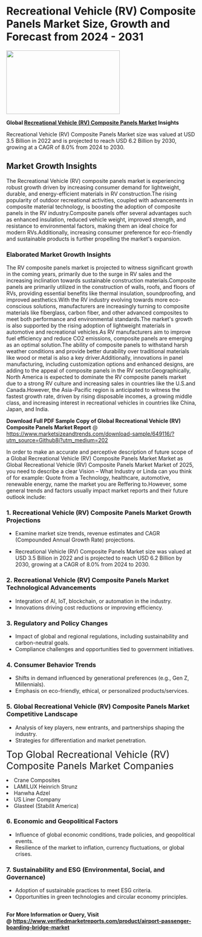 <H1>Recreational Vehicle (RV) Composite Panels Market Size, Growth and Forecast from 2024 - 2031</H1><img class="aligncenter size-medium wp-image-584254" src="https://thirdeyenews.in/wp-content/uploads/2024/09/Global-Market-Research-300x168.jpeg" alt="" width="300" height="168" /><p><strong>Global&nbsp;<a href="https://www.marketsizeandtrends.com/download-sample/649116/?utm_source=Github8j?utm_medium=202">Recreational Vehicle (RV) Composite Panels Market</a> Insights</strong></p><p>Recreational Vehicle (RV) Composite Panels Market size was valued at USD 3.5 Billion in 2022 and is projected to reach USD 6.2 Billion by 2030, growing at a CAGR of 8.0% from 2024 to 2030.</p><p><h2>Market Growth Insights</h2> The Recreational Vehicle (RV) composite panels market is experiencing robust growth driven by increasing consumer demand for lightweight, durable, and energy-efficient materials in RV construction.The rising popularity of outdoor recreational activities, coupled with advancements in composite material technology, is boosting the adoption of composite panels in the RV industry.Composite panels offer several advantages such as enhanced insulation, reduced vehicle weight, improved strength, and resistance to environmental factors, making them an ideal choice for modern RVs.Additionally, increasing consumer preference for eco-friendly and sustainable products is further propelling the market's expansion. <h3>Elaborated Market Growth Insights</h3> The RV composite panels market is projected to witness significant growth in the coming years, primarily due to the surge in RV sales and the increasing inclination towards sustainable construction materials.Composite panels are primarily utilized in the construction of walls, roofs, and floors of RVs, providing essential benefits like thermal insulation, soundproofing, and improved aesthetics.With the RV industry evolving towards more eco-conscious solutions, manufacturers are increasingly turning to composite materials like fiberglass, carbon fiber, and other advanced composites to meet both performance and environmental standards.The market's growth is also supported by the rising adoption of lightweight materials in automotive and recreational vehicles.As RV manufacturers aim to improve fuel efficiency and reduce CO2 emissions, composite panels are emerging as an optimal solution.The ability of composite panels to withstand harsh weather conditions and provide better durability over traditional materials like wood or metal is also a key driver.Additionally, innovations in panel manufacturing, including customization options and enhanced designs, are adding to the appeal of composite panels in the RV sector.Geographically, North America is expected to dominate the RV composite panels market due to a strong RV culture and increasing sales in countries like the U.S.and Canada.However, the Asia-Pacific region is anticipated to witness the fastest growth rate, driven by rising disposable incomes, a growing middle class, and increasing interest in recreational vehicles in countries like China, Japan, and India.</p><p><span class=""><strong>Download Full PDF Sample Copy of Global Recreational Vehicle (RV) Composite Panels Market Report</strong> @ <a href="https://www.marketsizeandtrends.com/download-sample/649116/?utm_source=Github8j?utm_medium=202" target="_blank">https://www.marketsizeandtrends.com/download-sample/649116/?utm_source=Github8j?utm_medium=202</a></span></p><p>In order to make an accurate and perceptive description of future scope of a Global&nbsp;Recreational Vehicle (RV) Composite Panels Market Market as Global&nbsp;Recreational Vehicle (RV) Composite Panels Market Market of 2025, you need to describe a clear Vision &ndash; What Industry or Linda can you think of for example: Quote from a Technology, healthcare, automotive, renewable energy, name the market you are Reffering to.However, some general trends and factors usually impact market reports and their future outlook include:</p><h3>1.&nbsp;<strong>Recreational Vehicle (RV) Composite Panels Market Growth Projections</strong></h3><ul><li>Examine market size trends, revenue estimates and CAGR (Compounded Annual Growth Rate) projections.</li><li><p>Recreational Vehicle (RV) Composite Panels Market size was valued at USD 3.5 Billion in 2022 and is projected to reach USD 6.2 Billion by 2030, growing at a CAGR of 8.0% from 2024 to 2030.</p></li></ul><h3>2.&nbsp;<strong>Recreational Vehicle (RV) Composite Panels Market Technological Advancements</strong></h3><ul><li>Integration of AI, IoT, blockchain, or automation in the industry.</li><li>Innovations driving cost reductions or improving efficiency.</li></ul><h3>3.&nbsp;<strong>Regulatory and Policy Changes</strong></h3><ul><li>Impact of global and regional regulations, including sustainability and carbon-neutral goals.</li><li>Compliance challenges and opportunities tied to government initiatives.</li></ul><h3>4.&nbsp;<strong>Consumer Behavior Trends</strong></h3><ul><li>Shifts in demand influenced by generational preferences (e.g., Gen Z, Millennials).</li><li>Emphasis on eco-friendly, ethical, or personalized products/services.</li></ul><h3>5.&nbsp;<strong>Global Recreational Vehicle (RV) Composite Panels Market Competitive Landscape</strong></h3><ul><li>Analysis of key players, new entrants, and partnerships shaping the industry.</li><li>Strategies for differentiation and market penetration.</li></ul><p data-pm-slice="1 1 []"><span style="color: inherit; font-family: inherit; font-size: 25px;">Top Global Recreational Vehicle (RV) Composite Panels Market Companies</span></p><div class="" data-test-id=""><p><li>Crane Composites</li><li> LAMILUX Heinrich Strunz</li><li> Hanwha Adzel</li><li> US Liner Company</li><li> Glasteel (Stabilit America)</li></p></div><h3>6.&nbsp;<strong>Economic and Geopolitical Factors</strong></h3><ul><li>Influence of global economic conditions, trade policies, and geopolitical events.</li><li>Resilience of the market to inflation, currency fluctuations, or global crises.</li></ul><h3>7.&nbsp;<strong>Sustainability and ESG (Environmental, Social, and Governance)</strong></h3><ul><li>Adoption of sustainable practices to meet ESG criteria.</li><li>Opportunities in green technologies and circular economy principles.</li></ul><h2><strong style="font-size: 14px;">For More Information or Query, Visit @&nbsp;</strong><a style="background-color: #ffffff; font-size: 14px;" href="https://www.marketsizeandtrends.com/report/recreational-vehicle-rv-composite-panels-market/" target="_blank">https://www.verifiedmarketreports.com/product/airport-passenger-boarding-bridge-market</a></h2>